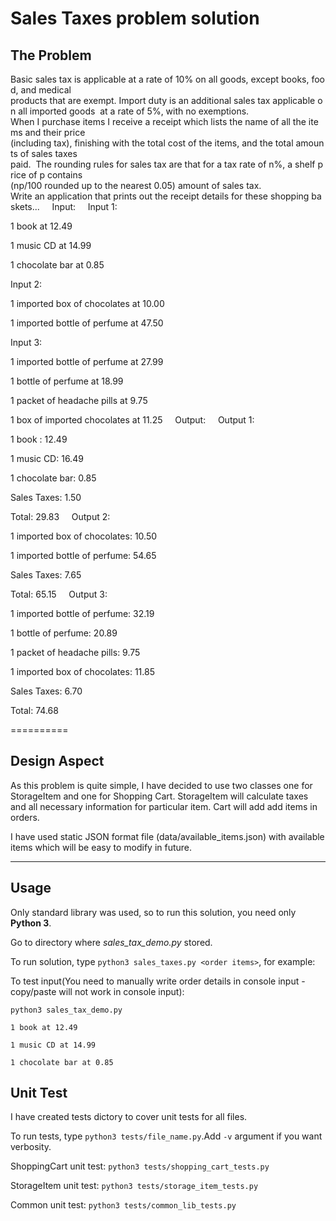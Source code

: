 # Sales Taxes problem solution

The Problem
---

Basic sales tax is applicable at a rate of 10% on all goods, except books, food, and medical 
products that are exempt. Import duty is an additional sales tax applicable on all imported goods 
at a rate of 5%, with no exemptions. 
  
When I purchase items I receive a receipt which lists the name of all the items and their price 
(including tax), finishing with the total cost of the items, and the total amounts of sales taxes 
paid.  The rounding rules for sales tax are that for a tax rate of n%, a shelf price of p contains 
(np/100 rounded up to the nearest 0.05) amount of sales tax. 
  
Write an application that prints out the receipt details for these shopping baskets... 
  
Input: 
  
Input 1: 

1 book at 12.49 

1 music CD at 14.99 

1 chocolate bar at 0.85 
  

Input 2: 

1 imported box of chocolates at 10.00 

1 imported bottle of perfume at 47.50 
  

Input 3: 

1 imported bottle of perfume at 27.99 

1 bottle of perfume at 18.99 

1 packet of headache pills at 9.75 

1 box of imported chocolates at 11.25 
  
Output: 
  
Output 1: 

1 book : 12.49 

1 music CD: 16.49 

1 chocolate bar: 0.85 

Sales Taxes: 1.50 

Total: 29.83 
  
Output 2: 

1 imported box of chocolates: 10.50 

1 imported bottle of perfume: 54.65 

Sales Taxes: 7.65 

Total: 65.15 
  
Output 3: 

1 imported bottle of perfume: 32.19 

1 bottle of perfume: 20.89 

1 packet of headache pills: 9.75 

1 imported box of chocolates: 11.85 

Sales Taxes: 6.70 

Total: 74.68 

========== 


Design Aspect
---
As this problem is quite simple, I have decided to use two classes one for StorageItem and one for Shopping Cart.
StorageItem will calculate taxes and all necessary information for particular item. Cart will add add items in orders.

I have used static JSON format file (data/available_items.json) with available items which will be easy to modify in future.

___

Usage
---
Only standard library was used, so to run this solution, you need only **Python 3**.

Go to directory where *sales_tax_demo.py* stored.

To run solution, type ```python3 sales_taxes.py <order items>```, for example:

To test input(You need to manually write order details in console input - copy/paste will not work in console input):
 
```python3 sales_tax_demo.py```

```1 book at 12.49 ```

```1 music CD at 14.99 ```

```1 chocolate bar at 0.85 ```


Unit Test
---

I have created tests dictory to cover unit tests for all files.

To run tests, type ```python3 tests/file_name.py```.Add ```-v``` argument if you want verbosity.

ShoppingCart unit test:  ```python3 tests/shopping_cart_tests.py``` 

StorageItem unit test:  ```python3 tests/storage_item_tests.py``` 

Common unit test:  ```python3 tests/common_lib_tests.py``` 



